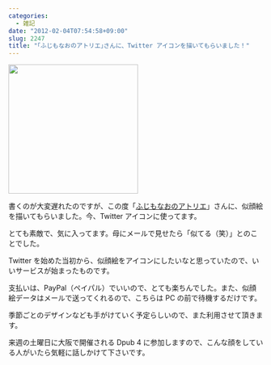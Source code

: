 ```yaml
---
categories:
  - 雑記
date: "2012-02-04T07:54:58+09:00"
slug: 2247
title: "｢ふじもなおのアトリエ｣さんに、Twitter アイコンを描いてもらいました！"
---
```


<img alt="" src="/images/2012/02/2247_1.png" width="256" height="256">

書くのが大変遅れたのですが、この度「[ふじもなおのアトリエ](http://atelier.fuzimoto.info/)」さんに、似顔絵を描いてもらいました。今、Twitter アイコンに使ってます。

とても素敵で、気に入ってます。母にメールで見せたら「似てる（笑）」とのことでした。

Twitter を始めた当初から、似顔絵をアイコンにしたいなと思っていたので、いいサービスが始まったものです。

支払いは、PayPal（ペイパル）でいいので、とても楽ちんでした。また、似顔絵データはメールで送ってくれるので、こちらは PC の前で待機するだけです。

季節ごとのデザインなども手がけていく予定らしいので、また利用させて頂きます。

来週の土曜日に大阪で開催される Dpub 4 に参加しますので、こんな顔をしている人がいたら気軽に話しかけて下さいです。
